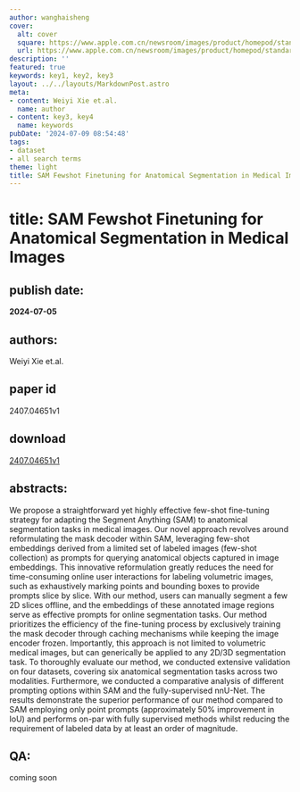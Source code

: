 ```yaml
---
author: wanghaisheng
cover:
  alt: cover
  square: https://www.apple.com.cn/newsroom/images/product/homepod/standard/Apple-HomePod-hero-230118_big.jpg.large_2x.jpg
  url: https://www.apple.com.cn/newsroom/images/product/homepod/standard/Apple-HomePod-hero-230118_big.jpg.large_2x.jpg
description: ''
featured: true
keywords: key1, key2, key3
layout: ../../layouts/MarkdownPost.astro
meta:
- content: Weiyi Xie et.al.
  name: author
- content: key3, key4
  name: keywords
pubDate: '2024-07-09 08:54:48'
tags:
- dataset
- all search terms
theme: light
title: SAM Fewshot Finetuning for Anatomical Segmentation in Medical Images
---
```


# title: SAM Fewshot Finetuning for Anatomical Segmentation in Medical Images 
## publish date: 
**2024-07-05** 
## authors: 
  Weiyi Xie et.al. 
## paper id
2407.04651v1
## download
[2407.04651v1](http://arxiv.org/abs/2407.04651v1)
## abstracts:
We propose a straightforward yet highly effective few-shot fine-tuning strategy for adapting the Segment Anything (SAM) to anatomical segmentation tasks in medical images. Our novel approach revolves around reformulating the mask decoder within SAM, leveraging few-shot embeddings derived from a limited set of labeled images (few-shot collection) as prompts for querying anatomical objects captured in image embeddings. This innovative reformulation greatly reduces the need for time-consuming online user interactions for labeling volumetric images, such as exhaustively marking points and bounding boxes to provide prompts slice by slice. With our method, users can manually segment a few 2D slices offline, and the embeddings of these annotated image regions serve as effective prompts for online segmentation tasks. Our method prioritizes the efficiency of the fine-tuning process by exclusively training the mask decoder through caching mechanisms while keeping the image encoder frozen. Importantly, this approach is not limited to volumetric medical images, but can generically be applied to any 2D/3D segmentation task. To thoroughly evaluate our method, we conducted extensive validation on four datasets, covering six anatomical segmentation tasks across two modalities. Furthermore, we conducted a comparative analysis of different prompting options within SAM and the fully-supervised nnU-Net. The results demonstrate the superior performance of our method compared to SAM employing only point prompts (approximately 50% improvement in IoU) and performs on-par with fully supervised methods whilst reducing the requirement of labeled data by at least an order of magnitude.
## QA:
coming soon
